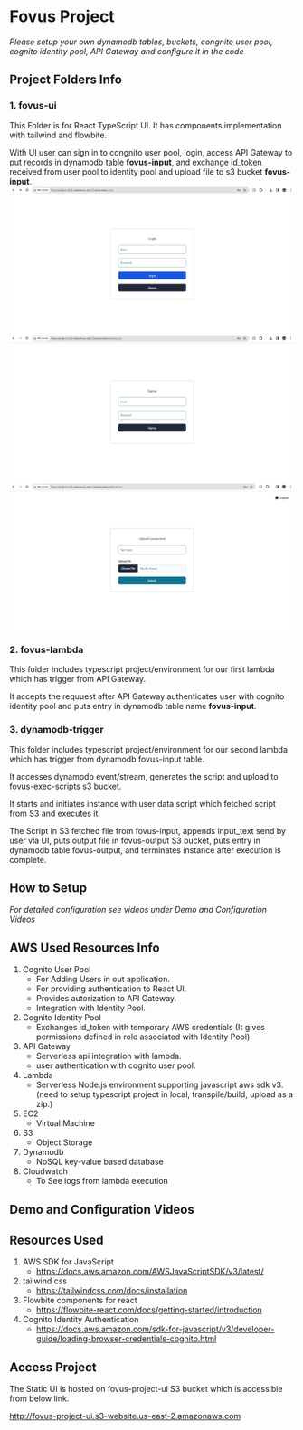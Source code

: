 # Fovus Project

*Please setup your own dynamodb tables, buckets, congnito user pool, cognito identity pool, API Gateway and configure it in the code*

## Project Folders Info

### 1. fovus-ui

This Folder is for React TypeScript UI. It has components implementation with tailwind and flowbite.

With UI user can sign in to congnito user pool, login, access API Gateway to put records in dynamodb table **fovus-input**, and exchange id_token received from user pool to identity pool and upload file to s3 bucket **fovus-input**.
![Login Page](/images/ui/login.jpg)
![Login Page](/images/ui/signup.jpg)
![Login Page](/images/ui/upload.jpg)


### 2. fovus-lambda

This folder includes typescript project/environment for our first lambda which has trigger from API Gateway.

It accepts the requuest after API Gateway authenticates user with cognito identity pool and puts entry in dynamodb table name **fovus-input**.

### 3. dynamodb-trigger

This folder includes typescript project/environment for our second lambda which has trigger from dynamodb fovus-input table.

It accesses dynamodb event/stream, generates the script and upload to fovus-exec-scripts s3 bucket.

It starts and initiates instance with user data script which fetched script from S3 and executes it.

The Script in S3 fetched file from fovus-input, appends input_text send by user via UI, puts output file in fovus-output S3 bucket, puts entry in dynamodb table fovus-output, and terminates instance after execution is complete. 

## How to Setup
*For detailed configuration see videos under Demo and Configuration Videos*


## AWS Used Resources Info
1. Cognito User Pool
    - For Adding Users in out application.
    - For providing authentication to React UI.
    - Provides autorization to API Gateway.
    - Integration with Identity Pool.
2. Cognito Identity Pool
    - Exchanges id_token with temporary AWS credentials (It gives permissions defined in role associated with Identity Pool).
3. API Gateway
    - Serverless api integration with lambda.
    - user authentication with cognito user pool.
4. Lambda
    - Serverless Node.js environment supporting javascript aws sdk v3. (need to setup typescript project in local, transpile/build, upload as a zip.)
5. EC2
    - Virtual Machine
6. S3
    - Object Storage
7. Dynamodb
    - NoSQL key-value based database
8. Cloudwatch
    - To See logs from lambda execution

## Demo and Configuration Videos

## Resources Used
 1. AWS SDK for JavaScript
    - https://docs.aws.amazon.com/AWSJavaScriptSDK/v3/latest/
 2. tailwind css
    - https://tailwindcss.com/docs/installation
3. Flowbite components for react
    - https://flowbite-react.com/docs/getting-started/introduction
4. Cognito Identity Authentication
    - https://docs.aws.amazon.com/sdk-for-javascript/v3/developer-guide/loading-browser-credentials-cognito.html
## Access Project
The Static UI is hosted on fovus-project-ui S3 bucket which is accessible from below link.

http://fovus-project-ui.s3-website.us-east-2.amazonaws.com